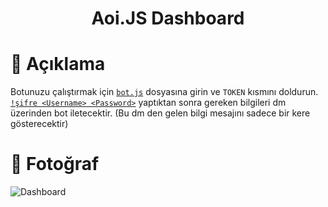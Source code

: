 <h1 align="center">Aoi.JS Dashboard</h1>

# 📜 Açıklama
Botunuzu çalıştırmak için [`bot.js`](https://github.com/ghostdevxd/aoijs-v4-dashboard/blob/main/bot.js) dosyasına girin ve `TOKEN` kısmını doldurun. <br>
[`!şifre <Username> <Password>`](https://github.com/ghostdevxd/aoijs-v4-dashboard/blob/main/command/%C5%9Fifre.js) yaptıktan sonra gereken bilgileri dm üzerinden bot iletecektir. (Bu dm den gelen bilgi mesajını sadece bir kere gösterecektir)
# 📁 Fotoğraf
![Dashboard](https://media.discordapp.net/attachments/705148232220672070/983239516347306004/unknown.png?width=584&height=373)
